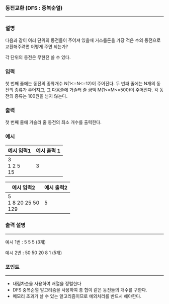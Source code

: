 ### 동전교환 (DFS : 중복순열)

---

### 설명
다음과 같이 여러 단위의 동전들이 주어져 있을때 거스름돈을 가장 적은 수의 동전으로 교환해주려면 어떻게 주면 되는가?

각 단위의 동전은 무한전 쓸 수 있다.

### 입력
첫 번째 줄에는 동전의 종류개수 N(1<=N<=12)이 주어진다. 두 번째 줄에는 N개의 동전의 종류가 주어지고,
그 다음줄에 거슬러 줄 금액 M(1<=M<=500)이 주어진다. 각 동전의 종류는 100원을 넘지 않는다.

### 출력
첫 번째 줄에 거슬러 줄 동전의 최소 개수를 출력한다.

### 예시

| 예시 입력1                   |예시 출력 1|
|--------------------------|---|
| 3<br>1 2 5<br>15         |3|

|예시 입력2|예시 출력2|
|---|---|
| 5<br>1 8 20 25 50<br>129 |5|

### 출력 설명

---
예시 1번 : 5 5 5 (3개)

예시 2번 : 50 50 20 8 1 (5개)

### 포인트

---
- 내림차순을 사용하여 배열을 정렬한다
- DFS 중복순열 알고리즘을 사용하여 총 합이 같은 동전들의 개수를 구한다.
- 메모리 초과가 날 수 있는 알고리즘이므로 예외처리를 반드시 해야한다.